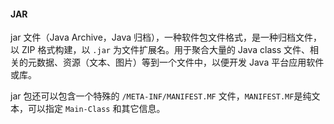 #### JAR

jar 文件（Java Archive，Java 归档），一种软件包文件格式，是一种归档文件，以 ZIP 格式构建，以 `.jar` 为文件扩展名。用于聚合大量的 Java class 文件、相关的元数据、资源（文本、图片）等到一个文件中，以便开发 Java 平台应用软件或库。

jar 包还可以包含一个特殊的 `/META-INF/MANIFEST.MF` 文件，`MANIFEST.MF`是纯文本，可以指定 `Main-Class` 和其它信息。

